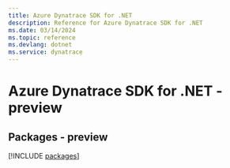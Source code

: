 ```yaml
---
title: Azure Dynatrace SDK for .NET
description: Reference for Azure Dynatrace SDK for .NET
ms.date: 03/14/2024
ms.topic: reference
ms.devlang: dotnet
ms.service: dynatrace
---
```

# Azure Dynatrace SDK for .NET - preview
## Packages - preview
[!INCLUDE [packages](dynatrace-index.md)]